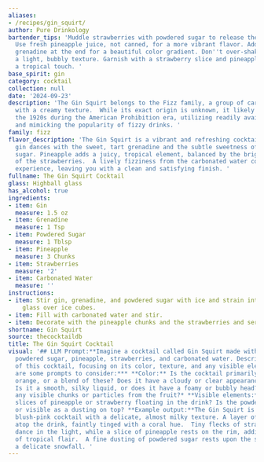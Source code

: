 ```yaml
---
aliases:
- /recipes/gin_squirt/
author: Pure Drinkology
bartender_tips: 'Muddle strawberries with powdered sugar to release their sweetness.
  Use fresh pineapple juice, not canned, for a more vibrant flavor. Add a dash of
  grenadine at the end for a beautiful color gradient. Don''t over-shake - you want
  a light, bubbly texture. Garnish with a strawberry slice and pineapple wedge for
  a tropical touch. '
base_spirit: gin
category: cocktail
collection: null
date: '2024-09-23'
description: 'The Gin Squirt belongs to the Fizz family, a group of carbonated cocktails
  with a creamy texture.  While its exact origin is unknown, it likely emerged in
  the 1920s during the American Prohibition era, utilizing readily available ingredients
  and mimicking the popularity of fizzy drinks. '
family: fizz
flavor_description: 'The Gin Squirt is a vibrant and refreshing cocktail.  The juniper-forward
  gin dances with the sweet, tart grenadine and the subtle sweetness of the powdered
  sugar. Pineapple adds a juicy, tropical element, balanced by the bright acidity
  of the strawberries.  A lively fizziness from the carbonated water completes the
  experience, leaving you with a clean and satisfying finish. '
fullname: The Gin Squirt Cocktail
glass: Highball glass
has_alcohol: true
ingredients:
- item: Gin
  measure: 1.5 oz
- item: Grenadine
  measure: 1 Tsp
- item: Powdered Sugar
  measure: 1 Tblsp
- item: Pineapple
  measure: 3 Chunks
- item: Strawberries
  measure: '2'
- item: Carbonated Water
  measure: ''
instructions:
- item: Stir gin, grenadine, and powdered sugar with ice and strain into a highball
    glass over ice cubes.
- item: Fill with carbonated water and stir.
- item: Decorate with the pineapple chunks and the strawberries and serve.
shortname: Gin Squirt
source: thecocktaildb
title: The Gin Squirt Cocktail
visual: '## LLM Prompt:**Imagine a cocktail called Gin Squirt made with gin, grenadine,
  powdered sugar, pineapple, strawberries, and carbonated water. Describe the appearance
  of this cocktail, focusing on its color, texture, and any visible elements.****Here
  are some prompts to consider:*** **Color:** Is the cocktail primarily red, pink,
  orange, or a blend of these? Does it have a cloudy or clear appearance? * **Texture:**
  Is it a smooth, silky liquid, or does it have a foamy or bubbly head? Are there
  any visible chunks or particles from the fruit?* **Visible elements:** Are there
  slices of pineapple or strawberry floating in the drink? Is the powdered sugar dissolved
  or visible as a dusting on top? **Example output:**The Gin Squirt is a vibrant,
  blush-pink cocktail with a delicate, almost milky texture. A layer of froth sits
  atop the drink, faintly tinged with a coral hue.  Tiny flecks of strawberry pulp
  dance in the light, while a slice of pineapple rests on the rim, adding a touch
  of tropical flair.  A fine dusting of powdered sugar rests upon the surface, like
  a delicate snowfall. '
---
```



